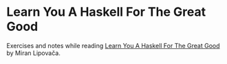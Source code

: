 Learn You A Haskell For The Great Good
==============================================

Exercises and notes while reading [Learn You A Haskell For The Great Good](http://learnyouahaskell.com/) by Miran Lipovača.
